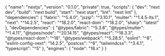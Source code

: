 {
  "name": "nextjs",
  "version": "0.1.0",
  "private": true,
  "scripts": {
    "dev": "next dev",
    "build": "next build",
    "start": "next start",
    "lint": "next lint"
  },
  "dependencies": {
    "fabric": "^5.4.0",
    "jszip": "^3.10.1",
    "multer": "^1.4.5-lts.1",
    "next": "^14.2.5",
    "react": "^18.2.0",
    "react-dom": "^18.2.0",
    "sharp": "latest"
  },
  "devDependencies": {
    "@types/fabric": "^5.3.8",
    "@types/multer": "^1.4.11",
    "@types/node": "^20.14.15",
    "@types/react": "^18.3.3",
    "@types/react-dom": "^18",
    "@types/webpack": "^5.28.5",
    "eslint": "^8",
    "eslint-config-next": "14.2.5",
    "postcss": "^8",
    "tailwindcss": "^3.4.1",
    "typescript": "^5"
  },
  "engines": {
    "node": "18.x"
  }
}
